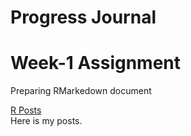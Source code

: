 # Progress Journal


# Week-1 Assignment

Preparing RMarkedown document

[R Posts](W1_Assignment.html) <br>
Here is my posts.
